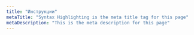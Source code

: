 ```yaml
---
title: "Инструкции"
metaTitle: "Syntax Highlighting is the meta title tag for this page"
metaDescription: "This is the meta description for this page"
---
```


